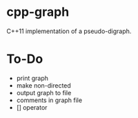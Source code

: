 # cpp-graph
C++11 implementation of a pseudo-digraph.

# To-Do
- print graph
- make non-directed
- output graph to file
- comments in graph file
- [] operator
